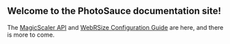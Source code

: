 ## Welcome to the PhotoSauce documentation site!

The [MagicScaler API](/api/PhotoSauce.MagicScaler.html) and [WebRSize Configuration Guide](/web.html) are here, and there is more to come.